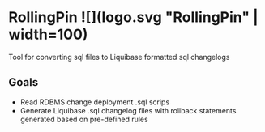 # RollingPin ![](logo.svg "RollingPin" | width=100)
Tool for converting sql files to Liquibase formatted sql changelogs
## Goals
* Read RDBMS change deployment .sql scrips
* Generate Liquibase .sql changelog files with rollback statements generated based on pre-defined rules
